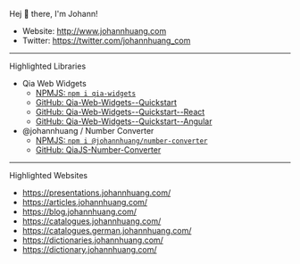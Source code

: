 Hej 👋 there, I'm Johann!

- Website: <http://www.johannhuang.com>
- Twitter: <https://twitter.com/johannhuang_com>

---

Highlighted Libraries

- Qia Web Widgets
    - [NPMJS: `npm i qia-widgets`](https://www.npmjs.com/package/qia-widgets)
    - [GitHub: Qia-Web-Widgets--Quickstart](https://github.com/johannhuang/Qia-Web-Widgets--Quickstart)
    - [GitHub: Qia-Web-Widgets--Quickstart--React](https://github.com/johannhuang/Qia-Web-Widgets--Quickstart--React)
    - [GitHub: Qia-Web-Widgets--Quickstart--Angular](https://github.com/johannhuang/Qia-Web-Widgets--Quickstart--Angular)
- @johannhuang / Number Converter
    - [NPMJS: `npm i @johannhuang/number-converter`](https://www.npmjs.com/package/@johannhuang/number-converter)
    - [GitHub: QiaJS-Number-Converter](https://github.com/johannhuang/qiajslib--number-converter)

---

Highlighted Websites

- <https://presentations.johannhuang.com/>
- <https://articles.johannhuang.com/>
- <https://blog.johannhuang.com/>
- <https://catalogues.johannhuang.com/>
- <https://catalogues.german.johannhuang.com/>
- <https://dictionaries.johannhuang.com/>
- <https://dictionary.johannhuang.com/>
